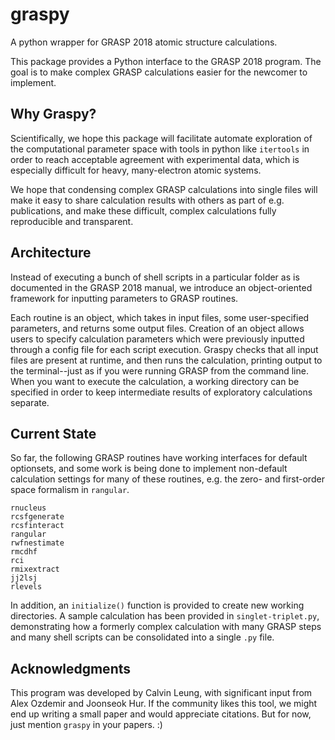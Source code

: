 # graspy
A python wrapper for GRASP 2018 atomic structure calculations.

This package provides a Python interface to the GRASP 2018 program. 
The goal is to make complex GRASP calculations easier for the newcomer to implement.
## Why Graspy?
Scientifically, we hope this package will facilitate automate exploration of the computational parameter space with tools in python like `itertools` in order to reach acceptable agreement with experimental data, which is especially difficult for heavy, many-electron atomic systems.

We hope that condensing complex GRASP calculations into single files will make it easy to share calculation results with others as part of e.g. publications, and make these difficult, complex calculations fully reproducible and transparent.

## Architecture
Instead of executing a bunch of shell scripts in a particular folder as is documented in the GRASP 2018 manual,
we introduce an object-oriented framework for inputting parameters to GRASP routines.

Each routine is an object, which takes in input files, some user-specified parameters, and returns some output files.
Creation of an object allows users to specify calculation parameters which were previously inputted through a config file for each script execution.
Graspy checks that all input files are present at runtime, and then runs the calculation, printing output to the terminal--just as if you were running GRASP from the command line.
When you want to execute the calculation, a working directory can be specified in order to keep intermediate results of exploratory calculations separate. 

## Current State
So far, the following GRASP routines have working interfaces for default optionsets, and some work is being done to implement non-default calculation settings for many of these routines, e.g. the zero- and first-order space formalism in `rangular`.

```
rnucleus
rcsfgenerate
rcsfinteract
rangular
rwfnestimate
rmcdhf
rci
rmixextract
jj2lsj
rlevels
```
In addition, an `initialize()` function is provided to create new working directories. A sample calculation has been provided in `singlet-triplet.py`, demonstrating how a formerly complex calculation with many GRASP steps and many shell scripts can be consolidated into a single `.py` file.

## Acknowledgments
This program was developed by Calvin Leung, with significant input from Alex Ozdemir and Joonseok Hur. If the community likes this tool, we might end up writing a small paper and would appreciate citations. But for now, just mention `graspy` in your papers. :)

